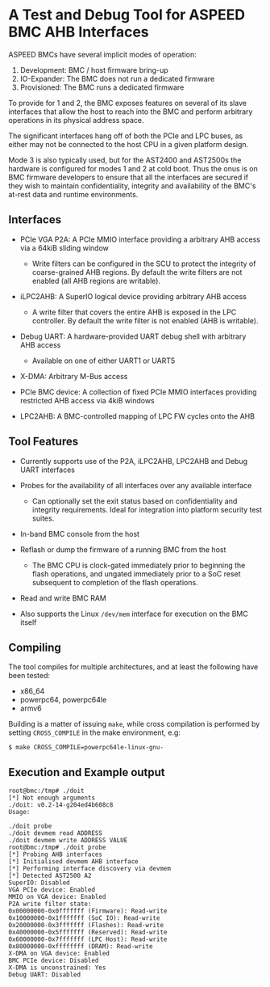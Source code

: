 # A Test and Debug Tool for ASPEED BMC AHB Interfaces

ASPEED BMCs have several implicit modes of operation:

1. Development: BMC / host firmware bring-up
2. IO-Expander: The BMC does not run a dedicated firmware
3. Provisioned: The BMC runs a dedicated firmware

To provide for 1 and 2, the BMC exposes features on several of its slave
interfaces that allow the host to reach into the BMC and perform arbitrary
operations in its physical address space.

The significant interfaces hang off of both the PCIe and LPC buses, as either
may not be connected to the host CPU in a given platform design.

Mode 3 is also typically used, but for the AST2400 and AST2500s the hardware is
configured for modes 1 and 2 at cold boot. Thus the onus is on BMC firmware
developers to ensure that all the interfaces are secured if they wish to
maintain confidentiality, integrity and availability of the BMC's at-rest data
and runtime environments.

## Interfaces

* PCIe VGA P2A: A PCIe MMIO interface providing a arbitrary AHB access via a
  64kiB sliding window

  * Write filters can be configured in the SCU to protect the integrity of
    coarse-grained AHB regions. By default the write filters are not enabled
    (all AHB regions are writable).

* iLPC2AHB: A SuperIO logical device providing arbitrary AHB access

  * A write filter that covers the entire AHB is exposed in the LPC controller.
    By default the write filter is not enabled (AHB is writable).

* Debug UART: A hardware-provided UART debug shell with arbitrary AHB access

  * Available on one of either UART1 or UART5

* X-DMA: Arbitrary M-Bus access

* PCIe BMC device: A collection of fixed PCIe MMIO interfaces providing
  restricted AHB access via 4kiB windows

* LPC2AHB: A BMC-controlled mapping of LPC FW cycles onto the AHB

## Tool Features

* Currently supports use of the P2A, iLPC2AHB, LPC2AHB and Debug UART interfaces

* Probes for the availability of all interfaces over any available interface

  * Can optionally set the exit status based on confidentiality and integrity
    requirements. Ideal for integration into platform security test suites.

* In-band BMC console from the host

* Reflash or dump the firmware of a running BMC from the host

  * The BMC CPU is clock-gated immediately prior to beginning the flash
    operations, and ungated immediately prior to a SoC reset subsequent to
    completion of the flash operations.

* Read and write BMC RAM

* Also supports the Linux `/dev/mem` interface for execution on the BMC itself

## Compiling

The tool compiles for multiple architectures, and at least the following have
been tested:

* x86_64
* powerpc64, powerpc64le
* armv6

Building is a matter of issuing `make`, while cross compilation is performed by
setting `CROSS_COMPILE` in the make environment, e.g:

```
$ make CROSS_COMPILE=powerpc64le-linux-gnu-
```

## Execution and Example output

```
root@bmc:/tmp# ./doit
[*] Not enough arguments
./doit: v0.2-14-g204ed4b608c8
Usage:

./doit probe
./doit devmem read ADDRESS
./doit devmem write ADDRESS VALUE
root@bmc:/tmp# ./doit probe
[*] Probing AHB interfaces
[*] Initialised devmem AHB interface
[*] Performing interface discovery via devmem
[*] Detected AST2500 A2
SuperIO: Disabled
VGA PCIe device: Enabled
MMIO on VGA device: Enabled
P2A write filter state:
0x00000000-0x0fffffff (Firmware): Read-write
0x10000000-0x1fffffff (SoC IO): Read-write
0x20000000-0x3fffffff (Flashes): Read-write
0x40000000-0x5fffffff (Reserved): Read-write
0x60000000-0x7fffffff (LPC Host): Read-write
0x80000000-0xffffffff (DRAM): Read-write
X-DMA on VGA device: Enabled
BMC PCIe device: Disabled
X-DMA is unconstrained: Yes
Debug UART: Disabled
```
